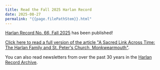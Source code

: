 ```yaml
---
title: Read the Fall 2025 Harlan Record
date: 2025-08-27
permalink: "{{page.filePathStem}}.html"
---
```


[Harlan Record No. 66, Fall 2025](/record/record66.pdf) has been published!

[Click here to read a full version of the article "A Sacred Link Across Time: The Harlan Family and St. Peter's Church, Monkwearmouth"](/monkwearmouth).

You can also read newsletters from over the past 30 years in the
[Harlan Record Archive](/record.html).
